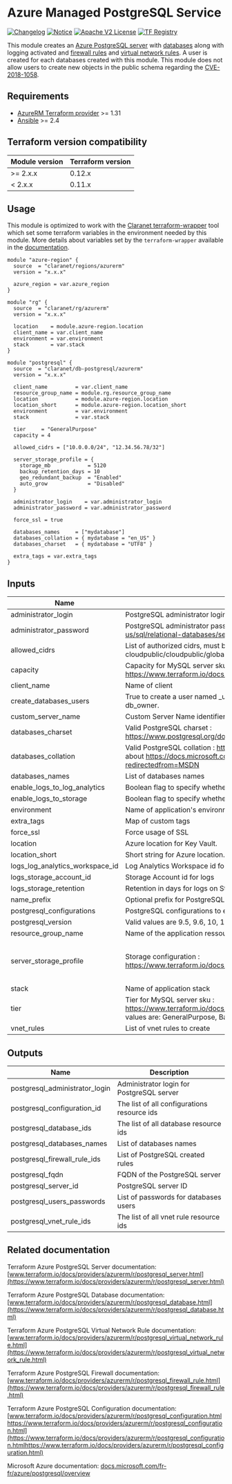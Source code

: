 # Azure Managed PostgreSQL Service

[![Changelog](https://img.shields.io/badge/changelog-release-green.svg)](CHANGELOG.md) [![Notice](https://img.shields.io/badge/notice-copyright-yellow.svg)](NOTICE) [![Apache V2 License](https://img.shields.io/badge/license-Apache%20V2-orange.svg)](LICENSE) [![TF Registry](https://img.shields.io/badge/terraform-registry-blue.svg)](https://registry.terraform.io/modules/claranet/db-postgresql/azurerm/)

This module creates an [Azure PostgreSQL server](https://www.terraform.io/docs/providers/azurerm/r/postgresql_server.html) with [databases](https://www.terraform.io/docs/providers/azurerm/r/postgresql_database.html) along with logging activated and [firewall rules](https://www.terraform.io/docs/providers/azurerm/r/postgresql_firewall_rule.html) and [virtual network rules](https://www.terraform.io/docs/providers/azurerm/r/postgresql_virtual_network_rule.html).
A user is created for each databases created with this module. This module does not allow users to create new objects in the public schema regarding the [CVE-2018-1058](https://wiki.postgresql.org/wiki/A_Guide_to_CVE-2018-1058%3A_Protect_Your_Search_Path#Do_not_allow_users_to_create_new_objects_in_the_public_schema).

## Requirements

* [AzureRM Terraform provider](https://www.terraform.io/docs/providers/azurerm/) >= 1.31
* [Ansible](https://docs.ansible.com/ansible/latest/index.html) >= 2.4

## Terraform version compatibility
 
| Module version | Terraform version |
|----------------|-------------------|
| >= 2.x.x       | 0.12.x            |
| < 2.x.x        | 0.11.x            |

## Usage

This module is optimized to work with the [Claranet terraform-wrapper](https://github.com/claranet/terraform-wrapper) tool
which set some terraform variables in the environment needed by this module.
More details about variables set by the `terraform-wrapper` available in the [documentation](https://github.com/claranet/terraform-wrapper#environment).

```hcl
module "azure-region" {
  source  = "claranet/regions/azurerm"
  version = "x.x.x"

  azure_region = var.azure_region
}

module "rg" {
  source  = "claranet/rg/azurerm"
  version = "x.x.x"

  location    = module.azure-region.location
  client_name = var.client_name
  environment = var.environment
  stack       = var.stack
}

module "postgresql" {
  source  = "claranet/db-postgresql/azurerm"
  version = "x.x.x"

  client_name         = var.client_name
  resource_group_name = module.rg.resource_group_name
  location            = module.azure-region.location
  location_short      = module.azure-region.location_short
  environment         = var.environment
  stack               = var.stack

  tier     = "GeneralPurpose"
  capacity = 4

  allowed_cidrs = ["10.0.0.0/24", "12.34.56.78/32"]

  server_storage_profile = {
    storage_mb            = 5120
    backup_retention_days = 10
    geo_redundant_backup  = "Enabled"
    auto_grow             = "Disabled"
  }

  administrator_login    = var.administrator_login
  administrator_password = var.administrator_password

  force_ssl = true

  databases_names     = ["mydatabase"]
  databases_collation = { mydatabase = "en_US" }
  databases_charset   = { mydatabase = "UTF8" }

  extra_tags = var.extra_tags
}
```

## Inputs

| Name | Description | Type | Default | Required |
|------|-------------|:----:|:-----:|:-----:|
| administrator\_login | PostgreSQL administrator login | string | n/a | yes |
| administrator\_password | PostgreSQL administrator password. Strong Password : https://docs.microsoft.com/en-us/sql/relational-databases/security/strong-passwords?view=sql-server-2017 | string | n/a | yes |
| allowed\_cidrs | List of authorized cidrs, must be provided using remote states cloudpublic/cloudpublic/global/vars/terraform.state | list(string) | n/a | yes |
| capacity | Capacity for MySQL server sku : https://www.terraform.io/docs/providers/azurerm/r/postgresql_server.html#capacity | number | `"4"` | no |
| client\_name | Name of client | string | n/a | yes |
| create\_databases\_users | True to create a user named <db>\_user per database with generated password and role db\_owner. | bool | `"true"` | no |
| custom\_server\_name | Custom Server Name identifier | string | `""` | no |
| databases\_charset | Valid PostgreSQL charset : https://www.postgresql.org/docs/current/multibyte.html#CHARSET-TABLE | map(string) | `{}` | no |
| databases\_collation | Valid PostgreSQL collation : http://www.postgresql.cn/docs/9.4/collation.html - be careful about https://docs.microsoft.com/en-us/windows/win32/intl/locale-names?redirectedfrom=MSDN | map(string) | `{}` | no |
| databases\_names | List of databases names | list(string) | n/a | yes |
| enable\_logs\_to\_log\_analytics | Boolean flag to specify whether the logs should be sent to Log Analytics | bool | `"false"` | no |
| enable\_logs\_to\_storage | Boolean flag to specify whether the logs should be sent to the Storage Account | bool | `"false"` | no |
| environment | Name of application's environnement | string | n/a | yes |
| extra\_tags | Map of custom tags | map(string) | `{}` | no |
| force\_ssl | Force usage of SSL | bool | `"true"` | no |
| location | Azure location for Key Vault. | string | n/a | yes |
| location\_short | Short string for Azure location. | string | n/a | yes |
| logs\_log\_analytics\_workspace\_id | Log Analytics Workspace id for logs | string | `""` | no |
| logs\_storage\_account\_id | Storage Account id for logs | string | `""` | no |
| logs\_storage\_retention | Retention in days for logs on Storage Account | number | `"30"` | no |
| name\_prefix | Optional prefix for PostgreSQL server name | string | `""` | no |
| postgresql\_configurations | PostgreSQL configurations to enable | list(map(string)) | `[]` | no |
| postgresql\_version | Valid values are 9.5, 9.6, 10, 10.0, and 11 | number | `"11"` | no |
| resource\_group\_name | Name of the application ressource group, herited from infra module | string | n/a | yes |
| server\_storage\_profile | Storage configuration : https://www.terraform.io/docs/providers/azurerm/r/postgresql_server.html#storage_profile | map(string) | `{ "auto_grow": "", "backup_retention_days": 10, "geo_redundant_backup": "Enabled", "storage_mb": 5120 }` | no |
| stack | Name of application stack | string | n/a | yes |
| tier | Tier for MySQL server sku : https://www.terraform.io/docs/providers/azurerm/r/postgresql_server.html#tier Possible values are: GeneralPurpose, Basic, MemoryOptimized | string | `"GeneralPurpose"` | no |
| vnet\_rules | List of vnet rules to create | list(map(string)) | `[]` | no |

## Outputs

| Name | Description |
|------|-------------|
| postgresql\_administrator\_login | Administrator login for PostgreSQL server |
| postgresql\_configuration\_id | The list of all configurations resource ids |
| postgresql\_database\_ids | The list of all database resource ids |
| postgresql\_databases\_names | List of databases names |
| postgresql\_firewall\_rule\_ids | List of PostgreSQL created rules |
| postgresql\_fqdn | FQDN of the PostgreSQL server |
| postgresql\_server\_id | PostgreSQL server ID |
| postgresql\_users\_passwords | List of passwords for databases users |
| postgresql\_vnet\_rule\_ids | The list of all vnet rule resource ids |

## Related documentation

Terraform Azure PostgreSQL Server documentation: [www.terraform.io/docs/providers/azurerm/r/postgresql_server.html](https://www.terraform.io/docs/providers/azurerm/r/postgresql_server.html)

Terraform Azure PostgreSQL Database documentation: [www.terraform.io/docs/providers/azurerm/r/postgresql_database.html](https://www.terraform.io/docs/providers/azurerm/r/postgresql_database.html)

Terraform Azure PostgreSQL Virtual Network Rule documentation: [www.terraform.io/docs/providers/azurerm/r/postgresql_virtual_network_rule.html](https://www.terraform.io/docs/providers/azurerm/r/postgresql_virtual_network_rule.html)

Terraform Azure PostgreSQL Firewall documentation: [www.terraform.io/docs/providers/azurerm/r/postgresql_firewall_rule.html](https://www.terraform.io/docs/providers/azurerm/r/postgresql_firewall_rule.html)

Terraform Azure PostgreSQL Configuration documentation: [www.terraform.io/docs/providers/azurerm/r/postgresql_configuration.htmlhttps://www.terraform.io/docs/providers/azurerm/r/postgresql_configuration.html](https://www.terraform.io/docs/providers/azurerm/r/postgresql_configuration.htmlhttps://www.terraform.io/docs/providers/azurerm/r/postgresql_configuration.html)

Microsoft Azure documentation: [docs.microsoft.com/fr-fr/azure/postgresql/overview](https://docs.microsoft.com/fr-fr/azure/postgresql/overview)